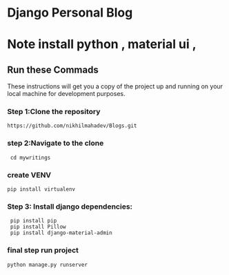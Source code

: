 # Django Personal Blog

# Note install python , material ui , 
## Run these Commads

 These instructions will get you a copy of the project up and running on your local machine for development  purposes.
### Step 1:Clone the repository
    https://github.com/nikhilmahadev/Blogs.git

### step 2:Navigate to the clone 
     cd mywritings 
### create VENV  
    pip install virtualenv
  
### Step 3: Install django dependencies:
     pip install pip   
     pip install Pillow
     pip install django-material-admin   
### final step run project 
    python manage.py runserver
 
